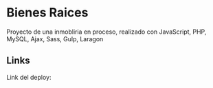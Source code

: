 # Bienes Raices
Proyecto de una inmobliria en proceso, realizado con JavaScript, PHP, MySQL, Ajax, Sass, Gulp, Laragon

## Links

Link del deploy: 
